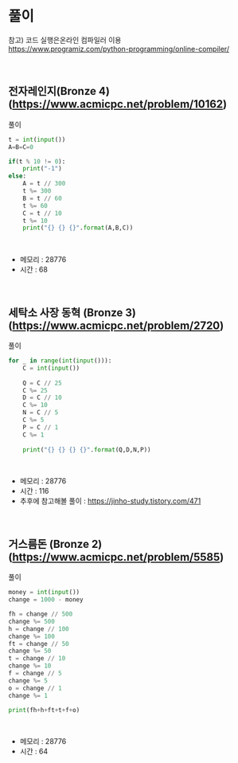 # 풀이
참고) 코드 실행은온라인 컴파일러 이용
<br>
https://www.programiz.com/python-programming/online-compiler/

<br>

## 전자레인지(Bronze 4) (https://www.acmicpc.net/problem/10162)
풀이

```python
t = int(input())
A=B=C=0

if(t % 10 != 0):
    print("-1")
else:
    A = t // 300
    t %= 300
    B = t // 60
    t %= 60
    C = t // 10
    t %= 10
    print("{} {} {}".format(A,B,C))
```

<br>

- 메모리 : 28776
- 시간 : 68


<br>

## 세탁소 사장 동혁 (Bronze 3) (https://www.acmicpc.net/problem/2720)
풀이

```python
for _ in range(int(input())):
    C = int(input())
    
    Q = C // 25
    C %= 25
    D = C // 10
    C %= 10
    N = C // 5
    C %= 5
    P = C // 1
    C %= 1
    
    print("{} {} {} {}".format(Q,D,N,P))
```

<br>

- 메모리 : 28776
- 시간 : 116
- 추후에 참고해볼 풀이 : https://jinho-study.tistory.com/471

<br>

## 거스름돈 (Bronze 2) (https://www.acmicpc.net/problem/5585)
풀이

```python
money = int(input())
change = 1000 - money

fh = change // 500
change %= 500
h = change // 100
change %= 100
ft = change // 50
change %= 50
t = change // 10
change %= 10
f = change // 5
change %= 5
o = change // 1
change %= 1

print(fh+h+ft+t+f+o)
```

<br>

- 메모리 : 28776
- 시간 : 64

<br>
